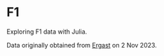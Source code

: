 # F1
Exploring F1 data with Julia.

Data originally obtained from [Ergast](http://ergast.com/mrd/db/) on 2 Nov 2023.

